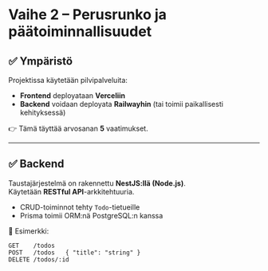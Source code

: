 # Vaihe 2 – Perusrunko ja päätoiminnallisuudet

## ✅ Ympäristö

Projektissa käytetään pilvipalveluita:

- **Frontend** deployataan **Verceliin**
- **Backend** voidaan deployata **Railwayhin** (tai toimii paikallisesti kehityksessä)

👉 Tämä täyttää arvosanan **5** vaatimukset.

---

## ✅ Backend

Taustajärjestelmä on rakennettu **NestJS:llä (Node.js)**.  
Käytetään **RESTful API**-arkkitehtuuria.

- CRUD-toiminnot tehty `Todo`-tietueille
- Prisma toimii ORM:nä PostgreSQL:n kanssa

🔗 Esimerkki:

```http
GET    /todos
POST   /todos   { "title": "string" }
DELETE /todos/:id
```
